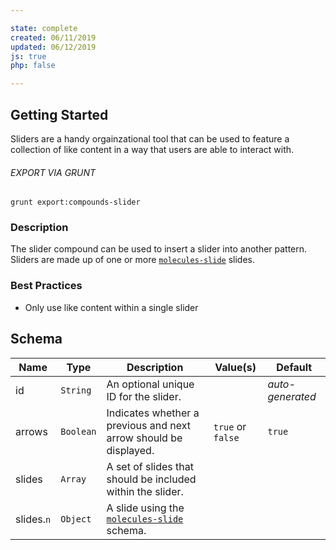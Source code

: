 ```yaml
---

state: complete
created: 06/11/2019
updated: 06/12/2019
js: true
php: false

---
```


## Getting Started

Sliders are a handy orgainzational tool that can be used to feature a collection of like content in a way that users are able to interact with.

###### EXPORT VIA GRUNT

```
grunt export:compounds-slider
```


### Description

The slider compound can be used to insert a slider into another pattern. Sliders are made up of one or more [`molecules-slide`][molecules-slide] slides.


### Best Practices

- Only use like content within a single slider


## Schema

| Name        | Type        | Description                                                           | Value(s)              | Default           |
|-------------|-------------|-----------------------------------------------------------------------|-----------------------|-------------------|
| id          | `String`    | An optional unique ID for the slider.                                 |                       | *auto-generated*  |
| arrows      | `Boolean`   | Indicates whether a previous and next arrow should be displayed.      | `true` or `false`     | `true`            |
| slides      | `Array`     | A set of slides that should be included within the slider.            |                       |                   |
| slides.`n`  | `Object`    | A slide using the [`molecules-slide`][molecules-slide] schema.        |                       |                   |


[molecules-slide]: /patterns/30-molecules-modules-slide/30-molecules-modules-slide.html
